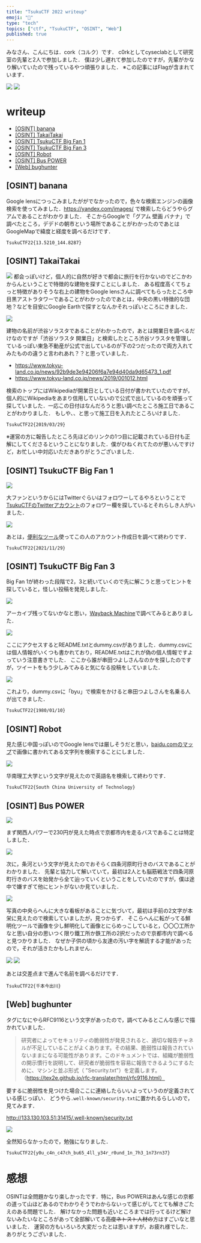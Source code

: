 ```yaml
--- 
title: "TsukuCTF 2022 writeup" 
emoji: "📝" 
type: "tech" 
topics: ["ctf", "TsukuCTF", "OSINT", "Web"] 
published: true
--- 
```


みなさん、こんにちは．cork（コルク）です．
c0rkとしてcyseclabとして研究室の先輩と2人で参加しました．
僕は少し遅れて参加したのですが，先輩がかなり解いていたので残っているやつ頑張りました．
※この記事にはFlagが含まれています．

![](https://storage.googleapis.com/zenn-user-upload/0799c641db27-20221024.png)
![](https://storage.googleapis.com/zenn-user-upload/5cfd9f049d08-20221024.png)

# writeup

- [[OSINT] banana](https://zenn.dev/cork/articles/tsukuctf2022_writeup#%5Bosint%5D-banana)
- [[OSINT] TakaiTakai](https://zenn.dev/cork/articles/tsukuctf2022_writeup#%5Bosint%5D-takaitakai)
- [[OSINT] TsukuCTF Big Fan 1](https://zenn.dev/cork/articles/tsukuctf2022_writeup#%5Bosint%5D-tsukuctf-big-fan-1)
- [[OSINT] TsukuCTF Big Fan 3](https://zenn.dev/cork/articles/tsukuctf2022_writeup#%5Bosint%5D-tsukuctf-big-fan-3)
- [[OSINT] Robot](https://zenn.dev/cork/articles/tsukuctf2022_writeup#%5Bosint%5D-robot)
- [[OSINT] Bus POWER](https://zenn.dev/cork/articles/tsukuctf2022_writeup#%5Bosint%5D-bus-power)
- [[Web] bughunter](https://zenn.dev/cork/articles/tsukuctf2022_writeup#%5Bweb%5D-bughunter)

## [OSINT] banana
Google lensにつっこみましたががでなかったので，色々な検索エンジンの画像検索を使ってみました．https://yandex.com/images/ で検索したらどうやらグアムであることがわかりました．
そこからGoogleで「グアム 壁画 バナナ」で調べたところ，デデドの朝市という場所であることがわかったのであとはGoogleMapで緯度と経度を調べるだけです．

`TsukuCTF22{13.5210_144.8287}`

## [OSINT] TakaiTakai
![](https://storage.googleapis.com/zenn-user-upload/c29229f1086c-20221024.jpg)
都会っぽいけど，個人的に自然が好きで都会に旅行を行かないのでどこかわからんということで特徴的な建物を探すことにしました．
ある程度高くてちょっと特徴がありそうな右上の建物をGoogle lensさんに調べてもらったところ中目黒アストラタワーであることがわかったのであとは，中央の黒い特徴的な団地？などを目安にGoogle Earthで探すとなんかそれっぽいところにきました．

![](https://storage.googleapis.com/zenn-user-upload/fbedf765bcde-20221024.png)

建物の名前が渋谷ソラスタであることがわかったので，あとは開業日を調べるだけなのですが「渋谷ソラスタ 開業日」と検索したところ渋谷ソラスタを管理しているっぽい東急不動産が公式で出しているのが下の2つだったので両方入れてみたものの違うと言われあれ？？と思っていました．
- https://www.tokyu-land.co.jp/news/92b9de3e94206f6a7e94d40da9d65473_1.pdf
- https://www.tokyu-land.co.jp/news/2019/001012.html

検索のトップにはWikipediaが開業日としている日付が書かれていたのですが，個人的にWikipediaをあまり信用していないので公式で出しているのを頑張って探していました．一応この日付はなんだろうと思い調べたところ施工日であることがわかりました．
もしや、、と思って施工日を入れたところいけました．

`TsukuCTF22{2019/03/29}`

※運営の方に報告したところ先ほどのリンクの1つ目に記載されている日付も正解にしてくださるということになりました．僕がひねくれてたのが悪いんですけど，お忙しい中対応いただきありがとうございました．

## [OSINT] TsukuCTF Big Fan 1
![](https://storage.googleapis.com/zenn-user-upload/353723ab57e2-20221024.png)

大ファンというからにはTwitterぐらいはフォロワーしてるやろということで[TsukuCTFのTwitterアカウント](https://twitter.com/tsukuctf)のフォロワー欄を探しているとそれらしき人がいました．

![](https://storage.googleapis.com/zenn-user-upload/581bfadcefcd-20221024.png)

あとは，[便利なツール](https://lab.syncer.jp/Tool/Twitter-Start-Date-Checker/)使ってこの人のアカウント作成日を調べて終わりです．

`TsukuCTF22{2021/11/29}`

## [OSINT] TsukuCTF Big Fan 3
Big Fan 1が終わった段階で2，3と続いていくので先に解こうと思ってヒントを探していると，怪しい投稿を発見しました．

![](https://storage.googleapis.com/zenn-user-upload/4c0fe6b990c7-20221024.png)

アーカイブ残ってないかなと思い，[Wayback Machine](https://archive.org/)で調べてみるとありました．

![](https://storage.googleapis.com/zenn-user-upload/e77033a10b88-20221024.png)

ここにアクセスするとREADME.txtとdummy.csvがありました．dummy.csvには個人情報がいくつも書かれており，README.txtはこれが偽の個人情報ですよっていう注意書きでした．
ここから誰が串田つよしさんなのかを探したのですが，ツイートをもう少しみてみると気になる投稿をしていました．

![](https://storage.googleapis.com/zenn-user-upload/e14c27b54a94-20221024.png)

これより，dummy.csvに「byu」で検索をかけると串田つよしさんを名乗る人が出てきました．

`TsukuCTF22{1980/01/10}`

## [OSINT] Robot
見た感じ中国っぽいのでGoogle lensでは厳しそうだと思い，[baidu.comのマップ](https://map.baidu.com/)で画像に書かれてある文字列を検索することにしました．

![](https://storage.googleapis.com/zenn-user-upload/a446b69945ff-20221024.png)

华南理工大学という文字が見えたので英語名を検索して終わりです．

`TsukuCTF22{South China University of Technology}`

## [OSINT] Bus POWER
![](https://storage.googleapis.com/zenn-user-upload/061844471139-20221024.jpg)

まず関西人パワーで230円が見えた時点で京都市内を走るバスであることは特定しました．

![](https://storage.googleapis.com/zenn-user-upload/dea5e61970b7-20221024.png)

次に，条河という文字が見えたのでおそらく四条河原町行きのバスであることがわかりました．
先輩と協力して解いていて，最初は2人とも脳筋戦法で四条河原町行きのバスを始発から全て辿っていくということをしていたのですが，僕は途中で嫌すぎて他にヒントがないか見ていました．

![](https://storage.googleapis.com/zenn-user-upload/f56b845d567d-20221024.png)

写真の中央らへんに大きな看板があることに気づいて，最初は手前の2文字が本栄に見えたので検索していましたが，見つからず．
そこらへんに転がってる鮮明化ツールで画像を少し鮮明化して画像とにらめっこしていると，〇〇〇工所かなと思い自分の思いつく限り鐵工所か鉄工所の2択だったので京都市内で調べると見つかりました．
なぜか子供の頃から友達の汚い字を解読する才能があったので，それが活きたかもしれません．

![](https://storage.googleapis.com/zenn-user-upload/3e536d80af83-20221024.png)
![](https://storage.googleapis.com/zenn-user-upload/99f920b3361a-20221024.png)

あとは交差点まで進んで名前を調べるだけです．

`TsukuCTF22{千本今出川}`

## [Web] bughunter
タグになにやらRFC9116という文字があったので，調べてみるとこんな感じで描かれていました．

> 研究者によってセキュリティの脆弱性が発見されると、適切な報告チャネルが不足していることがよくあります。その結果、脆弱性は報告されていないままになる可能性があります。このドキュメントでは、組織が脆弱性の開示慣行を説明して、研究者が脆弱性を容易に報告できるようにするために、マシンと並ぶ形式（ "Security.txt"）を定義します。（https://tex2e.github.io/rfc-translater/html/rfc9116.html）

要するに脆弱性を見つけた場合ここに連絡したらいいよっていうのが定義されている感じっぽい．
どうやら`.well-known/security.txt`に置かれるらしいので，見てみます．

http://133.130.103.51:31415/.well-known/security.txt

![](https://storage.googleapis.com/zenn-user-upload/35bf10bbb314-20221024.png)

全然知らなかったので，勉強になりました．

`TsukuCTF22{y0u_c4n_c47ch_bu65_4ll_y34r_r0und_1n_7h3_1n73rn37}`

# 感想
OSINTは全問題かなり楽しかったです．特に，Bus POWERはあんな感じの京都の道って山ほどあるのでわかりそうでわからないって感じがしてとても解きごたえのある問題でした．
解けなかった問題も近いところまでは行ってるけど解けないみたいなところがあって全部解いてる~~高度ネトスト人材の~~方はすごいなと思いました．
運営の方もいろいろ大変だったとは思いますが，お疲れ様でした．ありがとうございました．

